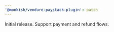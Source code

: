 ```yaml
---
'@monkish/vendure-paystack-plugin': patch
---
```


Initial release. Support payment and refund flows.

